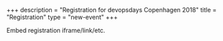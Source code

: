 +++
description = "Registration for devopsdays Copenhagen 2018"
title = "Registration"
type = "new-event"
+++
<div style="width:100%; text-align:left;">

Embed registration iframe/link/etc.
</div></div>
</div>